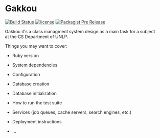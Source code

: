 # Gakkou

[![Build Status](https://travis-ci.org/matias-pierobon/gakkou.svg?branch=master)](https://travis-ci.org/matias-pierobon/gakkou)
[![license](https://img.shields.io/github/license/matias-pierobon/gakkou.svg)](https://github.com/matias-pierobon/gakkou/blob/master/LICENSE)
[![Packagist Pre Release](https://img.shields.io/packagist/vpre/matias-pierobon/gakkou.svg)]()

Gakkou it's a class managment system design as a main task for a subject at the CS Department of UNLP.

Things you may want to cover:

* Ruby version

* System dependencies

* Configuration

* Database creation

* Database initialization

* How to run the test suite

* Services (job queues, cache servers, search engines, etc.)

* Deployment instructions

* ...
